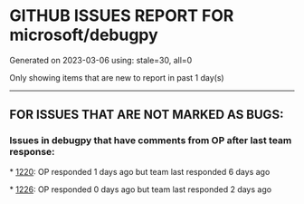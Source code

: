 
# GITHUB ISSUES REPORT FOR microsoft/debugpy


Generated on 2023-03-06 using: stale=30, all=0


Only showing items that are new to report in past 1 day(s)


---

## FOR ISSUES THAT ARE NOT MARKED AS BUGS:


### Issues in debugpy that have comments from OP after last team response:


\* [1220](https://github.com/microsoft/debugpy/issues/1220 "Error attaching Python debugger with debugpy: 'Could not find .so for attach to process' on macbook m1"): OP responded 1 days ago but team last responded 6 days ago

\* [1226](https://github.com/microsoft/debugpy/issues/1226 "Debugging not possible for different python interpreter"): OP responded 0 days ago but team last responded 2 days ago
